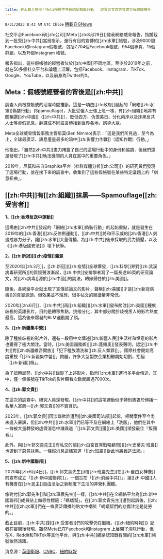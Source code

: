 ```yaml
---
title: 史上最大規模！Meta揭露中共網絡認知戰行動   證實郭文貴等曾遭受有組織抹黑
---
```

`8/31/2023 8:43 AM UTC Chloe` [轉載自GNews](https://gnews.org/articles/1624949)


社交平台Facebook母[[zh:公司]]Meta [[zh:8月29日]]發表網絡威脅報告，指攔截到一批受[[zh:中共]]當局指示，進行有目的宣傳的[[zh:水軍]]帳號，涉及9000個Facebook和Instagram假帳號，包括7,704個Facebook帳號、954個專頁、15個群組，以及15個Instagram 帳號。

報告指出，這些假帳號的經營者位於[[zh:中國]]不同地區，至少於2019年之前，就在50多個社交平台和論壇上活躍，包括Facebook、Instagram、TikTok、Google、YouTube，以及前身為Twitter的X。


## Meta：假帳號經營者的背後是[[zh:中共]]

調查人員根據帳號的活躍時間推斷，這是一項由[[zh:政府]]發起的「網絡[[zh:水軍]]偽裝行動」(Spamouflage)，大批受僱人士像上班一樣，有[[zh:組織]]地將有關稱讚[[zh:中國]]（[[zh:中共]]）、貶低西方、仇恨美日、分化兩岸以及抹黑反共人士等虛假訊息，翻譯成不同語言傳播到世界各地，誤導大眾。

Meta全球威脅情報事務主管尼莫(Ben Nimmo)表示：「這是我們所見過，至今為止，全球最廣泛、訊息產量最多的暗中[[zh:影響力作戰]]（認知作戰）行動。」

他指出，「雖然[[zh:中共]]盡力掩蓋了自己的這場行動中的身份和協調，但我們還是發現了[[zh:中共]]執法機關的人員在當中的重要角色。」

2019年，尼莫和來自Graphika平台（社群媒體分析[[zh:公司]]）的研究員們發現了這場行動，並在接下來的調查中，收集到了這些假帳號在某些特定議題上的「刻意扭曲」。


## [[zh:中共]]有[[zh:組織]]抹黑——Spamouflage[[zh:受害者]]  

**1、[[zh:香港反送中運動]]**

這場由[[zh:中共]]發起的「網絡[[zh:水軍]]偽裝行動」的起始重點，就是發生在2019年的[[zh:香港]][[zh:反修例運動]]。[[zh:中共]]將和平示威的[[zh:香港]]人刻畫成暴力分子，讓[[zh:水軍]]大量傳播，為[[zh:中共]]後來採取的武力鎮壓，以及《[[zh:港版國安法]]》埋下伏筆。

  

**2、[[zh:新冠]][[zh:疫情]]溯源**

至2020年[[zh:2月]]，[[zh:新冠]][[zh:疫情]]全球爆發，[[zh:科學]]界對[[zh:武漢病毒研究所]]的質疑聲浪漸起，[[zh:中共]]安排學者寫了一篇長達66頁的研究論文，將[[zh:病毒]]源於[[zh:中國]]的說法，轉嫁歸咎於[[zh:美國]]。

隨後，各網絡平台就出現了宣傳該論文的影片，聲稱[[zh:美國]]才是[[zh:新冠病毒]]的真實源頭。但效果並不理想，很多帖文的閱讀量非常低。

2020年[[zh:6月]]，[[zh:中共]]再[[zh:組織]][[zh:水軍]]發布關注[[zh:美國]]種族歧視的英語影片，目的是轉移焦點，挑撥分化，其中部分關於歧視黑人的影片熱度最高，這為後來爆發的BLM運動開了頭。

  

**3、[[zh:新疆集中營]]**

除了種族歧視的影片外，還有一段用中文講述[[zh:新疆人民]]生活祥和愜意的影片也獲得了極大關注。當時，[[zh:美國國務卿]][[zh:蓬佩奧]]發表聲明，認定[[zh:中共]]對[[zh:新疆維吾爾族]]「犯下種族清洗和[[zh:反人類罪]]」。國際社會開始高度重視「[[zh:新疆集中營]]」問題，許多大型製衣企業相繼開始切割，拒絕「[[zh:新疆]]棉」。

為了扭轉局勢，[[zh:中共]]錄製了上述影片，指示[[zh:水軍]]進行多平台傳送，其中，僅一個帳號在TikTok的影片觀看次數就超過7000次。

  

**4、[[zh:郭文貴]]**

在這次的調查中，研究人員還發現，[[zh:中共]]的這項運動似乎特別熱衷於傳播一名華人富商—[[zh:郭文貴]]的不實資訊。

  

2023年，[[zh:郭文貴]]因涉嫌欺詐遭到[[zh:美國司法部]]起訴，相關案件至今尚未進入審訊，但[[zh:中共]][[zh:水軍]]們已等不及在網絡上「洗版」，他們在其中一條被大量轉發的虛假消息中譏諷道「[[zh:郭文貴]]獲[[zh:美國]]頒發最佳『叛國者』」

  

此外，與[[zh:郭文貴先生]]有私交的前[[zh:白宮首席戰略顧問]][[zh:史蒂夫·班農]]也遭到了惡意抹黑。一條假消息這樣寫道「[[zh:班農]]從此也將難逃法網。」

  

**5、[[zh:新中國聯邦]]**

2020年[[zh:6月4日]]，[[zh:郭文貴先生]]和[[zh:班農先生]]在[[zh:自由女神像]]前宣布成立「[[zh:新中國聯邦]]」，一個旨在「[[zh:消滅中共]]」，讓[[zh:中國]]人有機會在[[zh:民主]]自由法治之新制度下生活的非營利團體。

  

像對付[[zh:郭先生]]和[[zh:班農先生]]一樣，[[zh:中共]]在全網絡平台為[[zh:新中國聯邦]]成員貼上侮辱性標籤：「螞蟻幫」。在[[zh:郭文貴先生]]遭到起訴後，[[zh:中共]][[zh:水軍]]們在一條廣泛傳播的貼文中嘲笑「螞蟻幫們的悲傷注定是徒勞的。」

  

截止目前，[[zh:中共]]對[[zh:受害者]]們的攻擊仍在繼續。《[[zh:紐約時報]]》記者在審閱後發現，雖然Meta已在Facebook和Instagram 上展開了清除行動，但在X、Reddit和TikTok等其他平台，與[[zh:中共]]網絡認知戰有關的[[zh:水軍]]帳號依然活躍。

  

  

消息源：[英國衛報](https://www.theguardian.com/australia-news/2023/aug/30/meta-facebook-instagram-shuts-down-spamouflage-network-china-foreign-influence)、[CNBC](https://www.cnbc.com/2023/08/29/meta-disrupts-chinese-misinformation-network-linked-to-law-enforcement-.html)、[紐約時報](https://www.nytimes.com/2023/08/29/technology/meta-china-influence-campaign.html)
